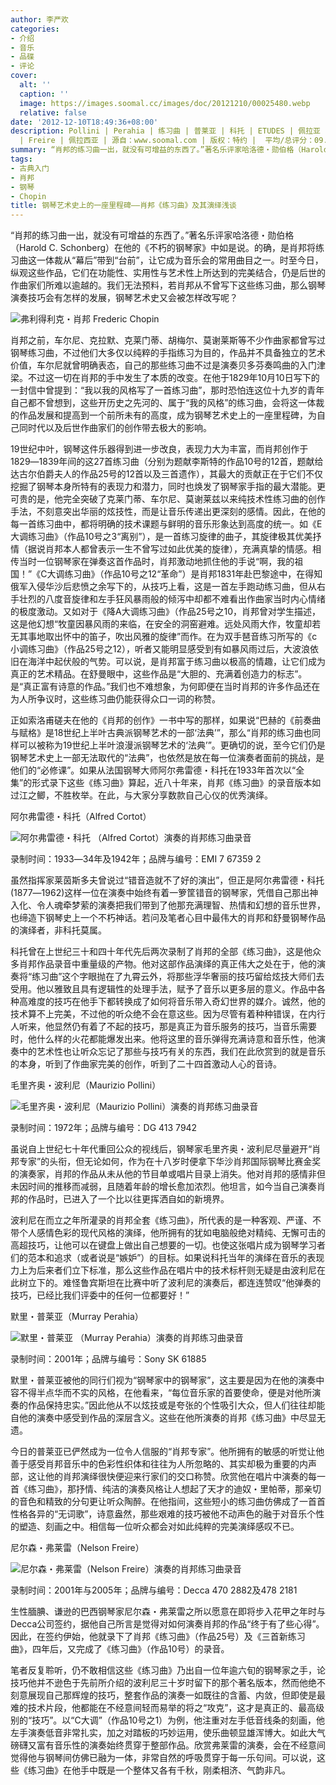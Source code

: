 ```yaml
---
author: 李严欢
categories:
- 介绍
- 音乐
- 品碟
- 评论
cover:
  alt: ''
  caption: ''
  image: https://images.soomal.cc/images/doc/20121210/00025480.webp
  relative: false
date: '2012-12-10T18:49:36+08:00'
description: Pollini | Perahia | 练习曲 | 普莱亚 | 科托 | ETUDES | 佩拉亚 | Cortot | 波利尼 | 弗莱雷
  | Freire | 佩拉西亚 | 源自：www.soomal.com | 版权：特约 |  平均/总评分：09.10/91
summary: “肖邦的练习曲一出，就没有可增益的东西了。”著名乐评家哈洛德・勋伯格（Harold C. Schonberg）在他的《不朽的钢琴家》中如是说。的确，是肖邦将练习曲这一体裁从“幕后”带到“台前”……
tags:
- 古典入门
- 肖邦
- 钢琴
- Chopin
title: 钢琴艺术史上的一座里程碑――肖邦《练习曲》及其演绎浅谈
---
```


“肖邦的练习曲一出，就没有可增益的东西了。”著名乐评家哈洛德・勋伯格（Harold C. Schonberg）在他的《不朽的钢琴家》中如是说。的确，是肖邦将练习曲这一体裁从“幕后”带到“台前”，让它成为音乐会的常用曲目之一。时至今日，纵观这些作品，它们在功能性、实用性与艺术性上所达到的完美结合，仍是后世的作曲家们所难以逾越的。我们无法预料，若肖邦从不曾写下这些练习曲，那么钢琴演奏技巧会有怎样的发展，钢琴艺术史又会被怎样改写呢？

![弗利得利克・肖邦 Frederic Chopin](https://images.soomal.cc/images/doc/20100228/00004219.webp)





肖邦之前，车尔尼、克拉默、克莱门蒂、胡梅尔、莫谢莱斯等不少作曲家都曾写过钢琴练习曲，不过他们大多仅以纯粹的手指练习为目的，作品并不具备独立的艺术价值，车尔尼就曾明确表态，自己的那些练习曲不过是演奏贝多芬奏鸣曲的入门津梁。不过这一切在肖邦的手中发生了本质的改变。在他于1829年10月10日写下的一封信中曾提到：“我以我的风格写了一首练习曲”，那时恐怕连这位十九岁的青年自己都不曾想到，这些开历史之先河的、属于“我的风格”的练习曲，会将这一体裁的作品发展和提高到一个前所未有的高度，成为钢琴艺术史上的一座里程碑，为自己同时代以及后世作曲家们的创作带去极大的影响。

19世纪中叶，钢琴这件乐器得到进一步改良，表现力大为丰富，而肖邦创作于1829―1839年间的这27首练习曲（分别为题献李斯特的作品10号的12首，题献给达古尔伯爵夫人的作品25号的12首以及三首遗作），其最大的贡献正在于它们不仅挖掘了钢琴本身所特有的表现力和潜力，同时也焕发了钢琴家手指的最大潜能。更可贵的是，他完全突破了克莱门蒂、车尔尼、莫谢莱兹以来纯技术性练习曲的创作手法，不刻意突出华丽的炫技性，而是让音乐传递出更深刻的感情。因此，在他的每一首练习曲中，都将明确的技术课题与鲜明的音乐形象达到高度的统一。如《E大调练习曲》（作品10号之3“离别”），是一首练习旋律的曲子，其旋律极其优美抒情（据说肖邦本人都曾表示一生不曾写过如此优美的旋律），充满真挚的情感。相传当时一位钢琴家在弹奏这首作品时，肖邦激动地抓住他的手说“啊，我的祖国！”《C大调练习曲》（作品10号之12“革命”）是肖邦1831年赴巴黎途中，在得知俄军入侵华沙后悲愤之余写下的，从技巧上看，这是一首左手跑动练习曲，但从右手壮烈的八度音旋律和左手狂风暴雨般的倾泻中却都不难看出作曲家当时内心情绪的极度激动。又如对于《降A大调练习曲》（作品25号之10，肖邦曾对学生描述，这是他幻想“牧童因暴风雨的来临，在安全的洞窑避难。远处风雨大作，牧童却若无其事地取出怀中的笛子，吹出风雅的旋律”而作。在为双手琶音练习所写的《c小调练习曲》（作品25号之12），听者又能明显感受到有如暴风雨过后，大波浪依旧在海洋中起伏般的气势。可以说，是肖邦富于练习曲以极高的情趣，让它们成为真正的艺术精品。在舒曼眼中，这些作品是“大胆的、充满着创造力的标志”。是“真正富有诗意的作品。”我们也不难想象，为何即便在当时肖邦的许多作品还在为人所争议时，这些练习曲仍能获得众口一词的称赞。

正如索洛甫磋夫在他的《肖邦的创作》一书中写的那样，如果说“巴赫的《前奏曲与赋格》是18世纪上半叶古典派钢琴艺术的一部‘法典’”，那么“肖邦的练习曲也同样可以被称为19世纪上半叶浪漫派钢琴艺术的‘法典’”。更确切的说，至今它们仍是钢琴艺术史上一部无法取代的“法典”，也依然是放在每一位演奏者面前的挑战，是他们的“必修课”。如果从法国钢琴大师阿尔弗雷德・科托在1933年首次以“全集”的形式录下这些《练习曲》算起，近八十年来，肖邦《练习曲》的录音版本如过江之鲫，不胜枚举。在此，与大家分享数款自己心仪的优秀演绎。

阿尔弗雷德・科托（Alfred Cortot）

![阿尔弗雷德・科托 （Alfred Cortot）演奏的肖邦练习曲录音](https://images.soomal.cc/images/doc/20121210/00025476.webp)

录制时间：1933―34年及1942年；品牌与编号：EMI 7 67359 2



虽然指挥家莱茵斯多夫曾说过“错音造就不了好的演出”，但正是阿尔弗雷德・科托(1877―1962)这样一位在演奏中始终有着一箩筐错音的钢琴家，凭借自己那出神入化、令人魂牵梦萦的演奏把我们带到了他那充满理智、热情和幻想的音乐世界，也缔造下钢琴史上一个不朽神话。若问及笔者心目中最伟大的肖邦和舒曼钢琴作品的演绎者，非科托莫属。

科托曾在上世纪三十和四十年代先后两次录制了肖邦的全部《练习曲》，这是他众多肖邦作品录音中重量级的产物。他对这部作品演绎的真正伟大之处在于，他的演奏将“练习曲”这个字眼抛在了九霄云外，将那些浮华奢丽的技巧留给炫技大师们去受用。他以雅致且具有逻辑性的处理手法，赋予了音乐以更多层的意义。作品中各种高难度的技巧在他手下都转换成了如何将音乐带入奇幻世界的媒介。诚然，他的技术算不上完美，不过他的听众绝不会在意这些。因为尽管有着种种错误，在内行人听来，他显然仍有着了不起的技巧，那是真正为音乐服务的技巧，当音乐需要时，他什么样的火花都能爆发出来。他将这里的音乐弹得充满诗意和音乐性，他演奏中的艺术性也让听众忘记了那些与技巧有关的东西，我们在此欣赏到的就是音乐的本身，听到了作曲家完美的创作，听到了二十四首激动人心的音诗。 

毛里齐奥・波利尼（Maurizio Pollini）

![毛里齐奥・波利尼（Maurizio Pollini）演奏的肖邦练习曲录音](https://images.soomal.cc/images/doc/20121210/00025477.webp)

录制时间：1972年；品牌与编号：DG 413 7942



虽说自上世纪七十年代重回公众的视线后，钢琴家毛里齐奥・波利尼尽量避开“肖邦专家”的头衔，但无论如何，作为在十八岁时便拿下华沙肖邦国际钢琴比赛金奖的演奏家，肖邦的作品从未从他的节目单或唱片目录上消失。他对肖邦的感情非但未因时间的推移而减弱，且随着年龄的增长愈加浓烈。他坦言，如今当自己演奏肖邦的作品时，已进入了一个比以往更挥洒自如的新境界。

波利尼在而立之年所灌录的肖邦全套《练习曲》，所代表的是一种客观、严谨、不带个人感情色彩的现代风格的演绎，他所拥有的犹如电脑般绝对精纯、无懈可击的高超技巧，让他可以在键盘上做出自己想要的一切。也使这张唱片成为钢琴学习者们的范本和追求（或者说是“嫉妒”）的目标。如果说科托当年的演绎在音乐的表现力上为后来者们立下标准，那么这些作品在唱片中的技术标杆则无疑是由波利尼在此树立下的。难怪鲁宾斯坦在比赛中听了波利尼的演奏后，都连连赞叹“他弹奏的技巧，已经比我们评委中的任何一位都要好！” 

默里・普莱亚（Murray Perahia）

![默里・普莱亚 （Murray Perahia）演奏的肖邦练习曲录音](https://images.soomal.cc/images/doc/20121210/00025478.webp)

录制时间：2001年；品牌与编号：Sony SK 61885



默里・普莱亚被他的同行们视为“钢琴家中的钢琴家”，这主要是因为在他的演奏中容不得半点华而不实的风格，在他看来，“每位音乐家的首要使命，便是对他所演奏的作品保持忠实。”因此他从不以炫技或是夸张的个性吸引大众，但人们往往却能自他的演奏中感受到作品的深层含义。这些在他所演奏的肖邦《练习曲》中尽显无遗。

今日的普莱亚已俨然成为一位令人信服的“肖邦专家”。他所拥有的敏感的听觉让他善于感受肖邦音乐中的色彩性织体和往往为人所忽略的、其实却极为重要的内声部，这让他的肖邦演绎很快便迎来行家们的交口称赞。欣赏他在唱片中演奏的每一首《练习曲》，那抒情、纯洁的演奏风格让人想起了天才的迪奴・里帕蒂，那亲切的音色和精致的分句更让听众陶醉。在他指间，这些短小的练习曲仿佛成了一首首性格各异的“无词歌”，诗意盎然，那些艰难的技巧被他不动声色的融于对音乐个性的塑造、刻画之中。相信每一位听众都会对如此纯粹的完美演绎感叹不已。

尼尔森・弗莱雷（Nelson Freire）

![尼尔森・弗莱雷（Nelson Freire）演奏的肖邦练习曲录音](https://images.soomal.cc/images/doc/20121210/00025479.webp)

录制时间：2001年与2005年；品牌与编号：Decca  470 2882及478 2181



生性腼腆、谦逊的巴西钢琴家尼尔森・弗莱雷之所以愿意在即将步入花甲之年时与Decca公司签约，据他自己所言是觉得对如何演奏肖邦的作品“终于有了些心得”。因此，在签约伊始，他就录下了肖邦《练习曲》（作品25号）及《三首新练习曲》，四年后，又完成了《练习曲》（作品10号）的录音。

笔者反复聆听，仍不敢相信这些《练习曲》乃出自一位年逾六旬的钢琴家之手，论技巧他并不逊色于先前所介绍的波利尼三十岁时留下的那个著名版本，然而他绝不刻意展现自己那辉煌的技巧，整套作品的演奏一如既往的含蓄、内敛，但即使是最难的技术片段，他都能在不经意间轻而易举的将之“攻克”，这才是真正的、最高级别的“技巧”。以“C大调”（作品10号之1）为例，他注重对左手低音线条的刻画，他左手演奏低音非常扎实，加之对踏板的巧妙运用，使乐曲顿显雄浑博大。如此大气磅礴又富有音乐性的演奏始终贯穿于整部作品。欣赏弗莱雷的演奏，会在不经意间觉得他与钢琴间仿佛已融为一体，非常自然的呼吸贯穿于每一乐句间。可以说，这些《练习曲》在他手中既是一个整体又各有千秋，刚柔相济、气韵非凡。